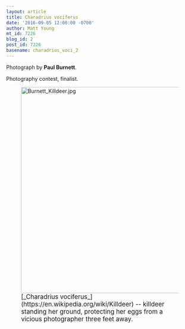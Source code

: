 ```yaml
---
layout: article
title: Charadrius vociferus
date: '2016-09-05 12:00:00 -0700'
author: Matt Young
mt_id: 7226
blog_id: 2
post_id: 7226
basename: charadrius_voci_2
---
```

Photograph by **Paul Burnett**.

Photography contest, finalist.

<figure>
<img src="/PT/uploads/2016/Burnett_Killdeer.jpg" alt="Burnett_Killdeer.jpg" width="600" height="555" />
<figcaption markdown="span">
<big>[_Charadrius vociferus_](https://en.wikipedia.org/wiki/Killdeer) --  killdeer standing her ground, protecting her eggs from a vicious photographer three feet away.</big>

</figcaption>
</figure>
